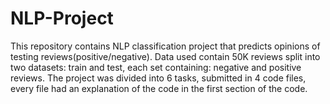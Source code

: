 # NLP-Project
This repository contains NLP classification project that predicts opinions of testing reviews(positive/negative). Data used contain 50K reviews split into two datasets: train and test, each set containing: negative and positive reviews. The project was divided into 6 tasks, submitted in 4 code files, every file had an explanation of the code in the first section of the code.

